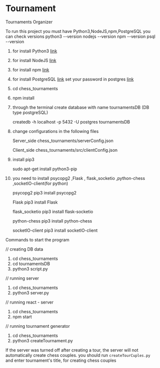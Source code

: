 # Tournament

Tournaments Organizer

To run this project you must have Python3,NodeJS,npm,PostgreSQL
    you can check versions
        python3 --version
        nodejs --version
        npm --version
        psql --version


1. for install Python3 [link](https://www.python.org/downloads/)
2. for install NodeJS [link](https://nodejs.org/en/download/package-manager/)
3. for install npm [link](https://docs.npmjs.com/)
3. for install PostgreSQL [link](http://postgresguide.com/setup/install.html)
    set your password in postgres [link](http://suite.opengeo.org/docs/latest/dataadmin/pgGettingStarted/firstconnect.html)

1. cd chess_tournaments
2. npm install
3. through the terminal create database  with name  tournamentsDB (DB type postgreSQL)

    createdb -h localhost -p 5432 -U postgres tournamentsDB
4. change  configurations  in the following files

    Server_side
       chess_tournaments/serverConfig.json

    Client_side
       chess_tournaments/src/clientConfig.json
5. install pip3

    sudo apt-get install python3-pip

6. you need to install  psycopg2 ,Flask , flask_socketio ,python-chess ,socketIO-client(for python)

    psycopg2         pip3 install psycopg2

    Flask            pip3 install Flask

    flask_socketio   pip3 install flask-socketio

    python-chess     pip3 install python-chess

    socketIO-client  pip3 install socketIO-client


Commands to start the program

// creating DB data
1. cd chess_tournaments
2. cd tournamentsDB
3. python3 script.py

// running server
1. cd chess_tournaments
2. python3 server.py

// running react - server
1. cd chess_tournaments
2. npm start

// running tournament generator
1. cd chess_tournaments
2. python3 createTournament.py

If the server was turned off after creating a tour, the server will not automatically create chess couples.
you should run `createTourCuples.py` and enter tournament's title, for creating chess couples
